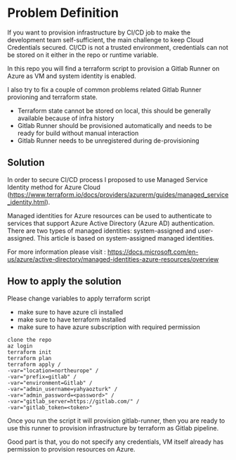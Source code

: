 # Problem Definition
If you want to provision infrastructure by CI/CD job to make the development team self-sufficient, the main challenge to keep Cloud Credentials secured. CI/CD is not a trusted environment, credentials can not be stored on it either in the repo or runtime variable.

In this repo you will find a terraform script to provision a Gitlab Runner on Azure as VM and system identity is enabled. 

I also try to fix a couple of common problems related Gitlab Runner provioning and terraform state.

- Terraform state cannot be stored on local, this should be generally available because of infra history
- Gitlab Runner should be provisioned automatically and needs to be ready for build without manual interaction
- Gitlab Runner needs to be unregistered during de-provisioning

## Solution
In order to secure CI/CD process I proposed to use Managed Service Identity method for Azure Cloud (https://www.terraform.io/docs/providers/azurerm/guides/managed_service_identity.html).

Managed identities for Azure resources can be used to authenticate to services that support Azure Active Directory (Azure AD) authentication. There are two types of managed identities: system-assigned and user-assigned. This article is based on system-assigned managed identities.

For more information please visit : https://docs.microsoft.com/en-us/azure/active-directory/managed-identities-azure-resources/overview


## How to apply the solution
Please change variables to apply terraform script

- make sure to have azure cli installed
- make sure to have terraform installed
- make sure to have azure subscription with required permission

```
clone the repo
az login
terraform init
terraform plan
terraform apply /
-var="location=northeurope" /
-var="prefix=gitlab" /
-var="environment=Gitlab" /
-var="admin_username=yahyaozturk" /
-var="admin_password=<password>" /
-var="gitlab_server=https://gitlab.com/" /
-var="gitlab_token=<token>" 
```

Once you run the script it will provision gitlab-runner, then you are ready to use this runner to provision infrastructure by terraform as Gitlab pipeline.

Good part is that, you do not specify any credentials, VM itself already has permission to provision resources on Azure.

